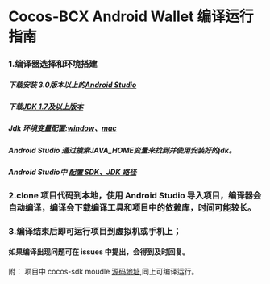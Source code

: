 # Cocos-BCX Android Wallet 编译运行指南
### 1.编译器选择和环境搭建

##### 下载安装 3.0版本以上的[Android Studio](https://developer.android.google.cn/studio)

##### 下载[JDK 1.7及以上版本](https://www.oracle.com/technetwork/java/javase/downloads/jdk8-downloads-2133151.html)

##### Jdk 环境变量配置:[window](https://www.cnblogs.com/yanhuan123/p/7093211.html)、[mac](https://www.cnblogs.com/xd502djj/p/6642133.html)
##### Android Studio 通过搜索JAVA_HOME变量来找到并使用安装好的jdk。

##### Android Studio中 [配置 SDK、JDK 路径](https://www.cnblogs.com/lzwangshubo/p/10165064.html) 

### 2.clone 项目代码到本地，使用 Android Studio 导入项目，编译器会自动编译，编译会下载编译工具和项目中的依赖库，时间可能较长。

### 3.编译结束后即可运行项目到虚拟机或手机上；

#### 如果编译出现问题可在 issues 中提出，会得到及时回复。

附： 项目中 cocos-sdk moudle [源码地址](https://github.com/Cocos-BCX/AndroidSdk),同上可编译运行。
